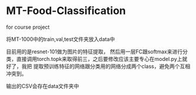 # MT-Food-Classification

for course project

将MT-1000中的train,val,test文件夹放入data中

目前用的是resnet-101做为图片的特征提取， 然后用一层FC跟softmax来进行分类，直接调用torch.topk来取得前三，之后要修改应该主要专心在model.py上就好了，我把
提取预训练特征的网络跟分类用的网络分成两个class，避免两个互相冲突到。

输出的CSV会存在data文件夹中
